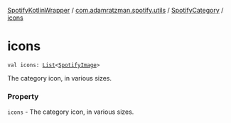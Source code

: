 [SpotifyKotlinWrapper](../../index.md) / [com.adamratzman.spotify.utils](../index.md) / [SpotifyCategory](index.md) / [icons](./icons.md)

# icons

`val icons: `[`List`](https://kotlinlang.org/api/latest/jvm/stdlib/kotlin.collections/-list/index.html)`<`[`SpotifyImage`](../-spotify-image/index.md)`>`

The category icon, in various sizes.

### Property

`icons` - The category icon, in various sizes.